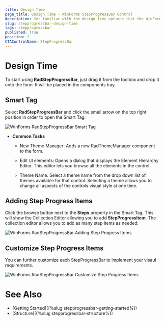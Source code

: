 ```yaml
---
title: Design Time
page_title: Design Time - WinForms StepProgressBar Control
description: Get familiar with the design time options that the WinForms StepProgressBar offers.   
slug: stepprogressbar-design-time
tags: stepprogressbar
published: True
position: 2 
CTAControlName: StepProgressBar
---
```


# Design Time 

To start using **RadStepProgressBar**, just drag it from the toolbox and drop it onto the form. It will be placed in the components tray.

## Smart Tag 

Select **RadStepProgressBar** and click the small arrow on the top right position in order to open the Smart Tag.

![WinForms RadStepProgressBar Smart Tag](images/stepprogressbar-design-time001.png) 

* **Common Tasks**

	* New Theme Manager: Adds a new RadThemeManager component to the form.

	* Edit UI elements: Opens a dialog that displays the Element Hierarchy Editor. This editor lets you browse all the elements in the control.

	* Theme Name: Select a theme name from the drop down list of themes available for that control. Selecting a theme allows you to change all aspects of the controls visual style at one time.

## Adding Step Progress Items

Click the browse button next to the **Steps** property in the Smart Tag. This will show the Collection Editor allowing you to add **StepProgressItem**. The collection editor allows you to add as many step items as needed:

![WinForms RadStepProgressBar Adding Step Progress Items](images/stepprogressbar-design-time002.png)


## Customize Step Progress Items

You can further customize each StepProgressBar to implement your visaul requirements.

![WinForms RadStepProgressBar Customize Step Progress Items](images/stepprogressbar-design-time003.png)

# See Also

* [Getting Started]({%slug stepprogressbar-getting-started%})
* [Structure]({%slug stepprogressbar-structure%})
 
        
